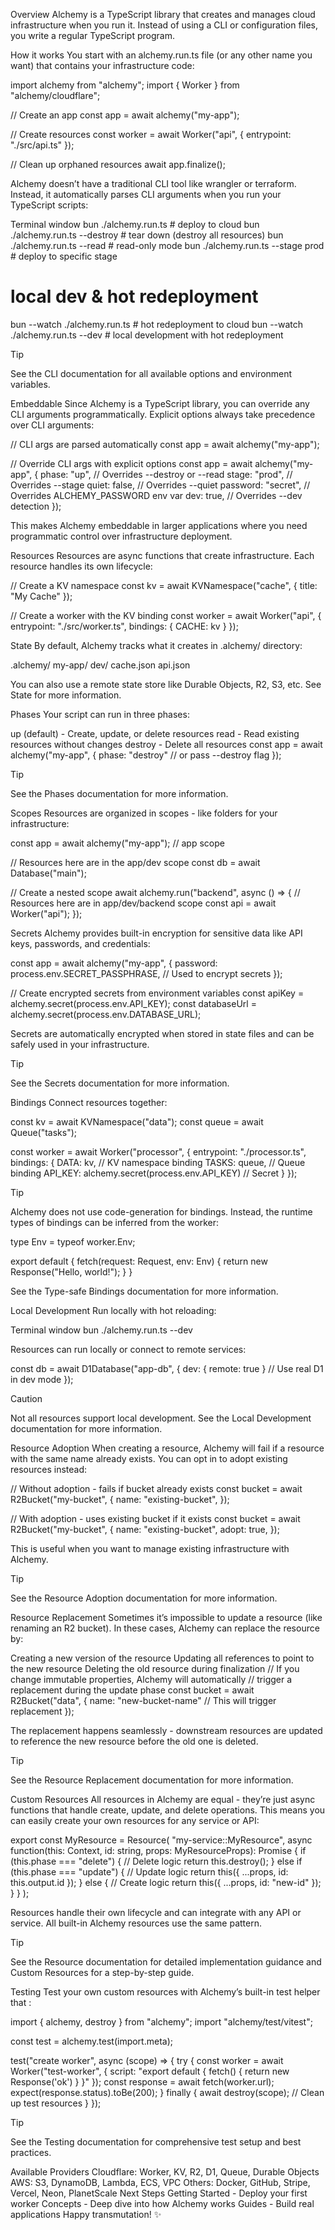 Overview
Alchemy is a TypeScript library that creates and manages cloud infrastructure when you run it. Instead of using a CLI or configuration files, you write a regular TypeScript program.

How it works
You start with an alchemy.run.ts file (or any other name you want) that contains your infrastructure code:

import alchemy from "alchemy";
import { Worker } from "alchemy/cloudflare";

// Create an app
const app = await alchemy("my-app");

// Create resources
const worker = await Worker("api", {
  entrypoint: "./src/api.ts"
});

// Clean up orphaned resources
await app.finalize();

Alchemy doesn’t have a traditional CLI tool like wrangler or terraform. Instead, it automatically parses CLI arguments when you run your TypeScript scripts:

Terminal window
bun ./alchemy.run.ts                # deploy to cloud
bun ./alchemy.run.ts --destroy      # tear down (destroy all resources)
bun ./alchemy.run.ts --read         # read-only mode
bun ./alchemy.run.ts --stage prod   # deploy to specific stage

# local dev & hot redeployment
bun --watch ./alchemy.run.ts        # hot redeployment to cloud
bun --watch ./alchemy.run.ts --dev  # local development with hot redeployment

Tip

See the CLI documentation for all available options and environment variables.

Embeddable
Since Alchemy is a TypeScript library, you can override any CLI arguments programmatically. Explicit options always take precedence over CLI arguments:

// CLI args are parsed automatically
const app = await alchemy("my-app");

// Override CLI args with explicit options
const app = await alchemy("my-app", {
  phase: "up",        // Overrides --destroy or --read
  stage: "prod",      // Overrides --stage
  quiet: false,       // Overrides --quiet
  password: "secret", // Overrides ALCHEMY_PASSWORD env var
  dev: true,          // Overrides --dev detection
});

This makes Alchemy embeddable in larger applications where you need programmatic control over infrastructure deployment.

Resources
Resources are async functions that create infrastructure. Each resource handles its own lifecycle:

// Create a KV namespace
const kv = await KVNamespace("cache", {
  title: "My Cache"
});

// Create a worker with the KV binding
const worker = await Worker("api", {
  entrypoint: "./src/worker.ts",
  bindings: {
    CACHE: kv
  }
});

State
By default, Alchemy tracks what it creates in .alchemy/ directory:

.alchemy/
  my-app/
    dev/
      cache.json
      api.json

You can also use a remote state store like Durable Objects, R2, S3, etc. See State for more information.

Phases
Your script can run in three phases:

up (default) - Create, update, or delete resources
read - Read existing resources without changes
destroy - Delete all resources
const app = await alchemy("my-app", {
  phase: "destroy" // or pass --destroy flag
});

Tip

See the Phases documentation for more information.

Scopes
Resources are organized in scopes - like folders for your infrastructure:

const app = await alchemy("my-app"); // app scope

// Resources here are in the app/dev scope
const db = await Database("main");

// Create a nested scope
await alchemy.run("backend", async () => {
  // Resources here are in app/dev/backend scope
  const api = await Worker("api");
});

Secrets
Alchemy provides built-in encryption for sensitive data like API keys, passwords, and credentials:

const app = await alchemy("my-app", {
  password: process.env.SECRET_PASSPHRASE, // Used to encrypt secrets
});

// Create encrypted secrets from environment variables
const apiKey = alchemy.secret(process.env.API_KEY);
const databaseUrl = alchemy.secret(process.env.DATABASE_URL);

Secrets are automatically encrypted when stored in state files and can be safely used in your infrastructure.

Tip

See the Secrets documentation for more information.

Bindings
Connect resources together:

const kv = await KVNamespace("data");
const queue = await Queue("tasks");

const worker = await Worker("processor", {
  entrypoint: "./processor.ts",
  bindings: {
    DATA: kv,      // KV namespace binding
    TASKS: queue,  // Queue binding
    API_KEY: alchemy.secret(process.env.API_KEY) // Secret
  }
});

Tip

Alchemy does not use code-generation for bindings. Instead, the runtime types of bindings can be inferred from the worker:

type Env = typeof worker.Env;

export default {
  fetch(request: Request, env: Env) {
    return new Response("Hello, world!");
  }
}

See the Type-safe Bindings documentation for more information.

Local Development
Run locally with hot reloading:

Terminal window
bun ./alchemy.run.ts --dev

Resources can run locally or connect to remote services:

const db = await D1Database("app-db", {
  dev: { remote: true } // Use real D1 in dev mode
});

Caution

Not all resources support local development. See the Local Development documentation for more information.

Resource Adoption
When creating a resource, Alchemy will fail if a resource with the same name already exists. You can opt in to adopt existing resources instead:

// Without adoption - fails if bucket already exists
const bucket = await R2Bucket("my-bucket", {
  name: "existing-bucket",
});

// With adoption - uses existing bucket if it exists
const bucket = await R2Bucket("my-bucket", {
  name: "existing-bucket",
  adopt: true,
});

This is useful when you want to manage existing infrastructure with Alchemy.

Tip

See the Resource Adoption documentation for more information.

Resource Replacement
Sometimes it’s impossible to update a resource (like renaming an R2 bucket). In these cases, Alchemy can replace the resource by:

Creating a new version of the resource
Updating all references to point to the new resource
Deleting the old resource during finalization
// If you change immutable properties, Alchemy will automatically
// trigger a replacement during the update phase
const bucket = await R2Bucket("data", {
  name: "new-bucket-name" // This will trigger replacement
});

The replacement happens seamlessly - downstream resources are updated to reference the new resource before the old one is deleted.

Tip

See the Resource Replacement documentation for more information.

Custom Resources
All resources in Alchemy are equal - they’re just async functions that handle create, update, and delete operations. This means you can easily create your own resources for any service or API:

export const MyResource = Resource(
  "my-service::MyResource",
  async function(this: Context<MyResource>, id: string, props: MyResourceProps): Promise<MyResource> {
    if (this.phase === "delete") {
      // Delete logic
      return this.destroy();
    } else if (this.phase === "update") {
      // Update logic
      return this({ ...props, id: this.output.id });
    } else {
      // Create logic
      return this({ ...props, id: "new-id" });
    }
  }
);

Resources handle their own lifecycle and can integrate with any API or service. All built-in Alchemy resources use the same pattern.

Tip

See the Resource documentation for detailed implementation guidance and Custom Resources for a step-by-step guide.

Testing
Test your own custom resources with Alchemy’s built-in test helper that :

import { alchemy, destroy } from "alchemy";
import "alchemy/test/vitest";

const test = alchemy.test(import.meta);

test("create worker", async (scope) => {
  try {
    const worker = await Worker("test-worker", {
      script: "export default { fetch() { return new Response('ok') } }"
    });
    const response = await fetch(worker.url);
    expect(response.status).toBe(200);
  } finally {
    await destroy(scope); // Clean up test resources
  }
});

Tip

See the Testing documentation for comprehensive test setup and best practices.

Available Providers
Cloudflare: Worker, KV, R2, D1, Queue, Durable Objects
AWS: S3, DynamoDB, Lambda, ECS, VPC
Others: Docker, GitHub, Stripe, Vercel, Neon, PlanetScale
Next Steps
Getting Started - Deploy your first worker
Concepts - Deep dive into how Alchemy works
Guides - Build real applications
Happy transmutation! ✨